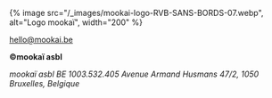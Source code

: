 {% image src="/_images/mookai-logo-RVB-SANS-BORDS-07.webp", alt="Logo mookaï", width="200" %}

hello@mookai.be

**©mookaï asbl**

_mookaï asbl_
_BE 1003.532.405_
_Avenue Armand Husmans 47/2,_
_1050 Bruxelles,_
_Belgique_
